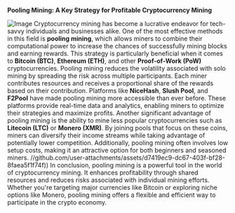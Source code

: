 **Pooling Mining: A Key Strategy for Profitable Cryptocurrency Mining**

![Image](https://github.com/user-attachments/assets/d7419ec9-dc67-403f-bf28-8faea5f1f74f)
Cryptocurrency mining has become a lucrative endeavor for tech-savvy individuals and businesses alike. One of the most effective methods in this field is **pooling mining**, which allows miners to combine their computational power to increase the chances of successfully mining blocks and earning rewards. This strategy is particularly beneficial when it comes to **Bitcoin (BTC)**, **Ethereum (ETH)**, and other **Proof-of-Work (PoW)** cryptocurrencies. 
Pooling mining reduces the volatility associated with solo mining by spreading the risk across multiple participants. Each miner contributes resources and receives a proportional share of the rewards based on their contribution. Platforms like **NiceHash**, **Slush Pool**, and **F2Pool** have made pooling mining more accessible than ever before. These platforms provide real-time data and analytics, enabling miners to optimize their strategies and maximize profits.
Another significant advantage of pooling mining is the ability to mine less popular cryptocurrencies such as **Litecoin (LTC)** or **Monero (XMR)**. By joining pools that focus on these coins, miners can diversify their income streams while taking advantage of potentially lower competition. Additionally, pooling mining often involves low setup costs, making it an attractive option for both beginners and seasoned miners.
 //github.com/user-attachments/assets/d7419ec9-dc67-403f-bf28-8faea5f1f74f))
In conclusion, pooling mining is a powerful tool in the world of cryptocurrency mining. It enhances profitability through shared resources and reduces risks associated with individual mining efforts. Whether you're targeting major currencies like Bitcoin or exploring niche options like Monero, pooling mining offers a flexible and efficient way to participate in the crypto economy.

